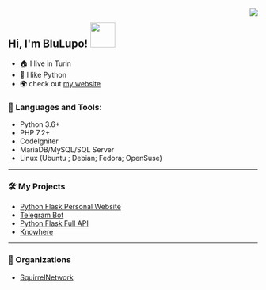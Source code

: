 <img align="right" src="https://github-readme-stats.vercel.app/api?username=BluLupo&show_icons=true">

### <h2> Hi, I'm BluLupo! <img src="https://media.giphy.com/media/mGcNjsfWAjY5AEZNw6/giphy.gif" width="50"></h2>

- :house: I live in Turin
- :snake: I like Python
- :earth_africa: check out [my website](https://hersel.it)


### 🔨 Languages and Tools:
- Python 3.6+
- PHP 7.2+
- CodeIgniter
- MariaDB/MySQL/SQL Server
- Linux (Ubuntu ; Debian; Fedora; OpenSuse)


<hr>

### 🛠️ My Projects
- [Python Flask Personal Website](https://github.com/BluLupo/hersel.it)
- [Telegram Bot](https://github.com/Squirrel-Network/nebula8)
- [Python Flask Full API](https://github.com/Squirrel-Network/api_nebula)
- [Knowhere](https://github.com/Squirrel-Network/Knowhere)

<hr>

### 👥 Organizations
- [SquirrelNetwork](https://github.com/Squirrel-Network)
